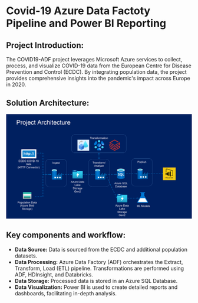 # Covid-19 Azure Data Factoty Pipeline and Power BI Reporting

## Project Introduction:
  The COVID19-ADF project leverages Microsoft Azure services to collect, process, and visualize COVID-19 data from the European Centre for Disease Prevention and Control (ECDC). By integrating population data, the project provides comprehensive insights into the pandemic's impact across Europe in 2020.

## Solution Architecture:
![img](https://github.com/q0919239042/ADFProject/blob/main/image/project_architecture.png)

## Key components and workflow:
* **Data Source:** Data is sourced from the ECDC and additional population datasets.
* **Data Processing:** Azure Data Factory (ADF) orchestrates the Extract, Transform, Load (ETL) pipeline. Transformations are performed using ADF, HDInsight, and Databricks.
* **Data Storage:** Processed data is stored in an Azure SQL Database.
* **Data Visualization:** Power BI is used to create detailed reports and dashboards, facilitating in-depth analysis.
